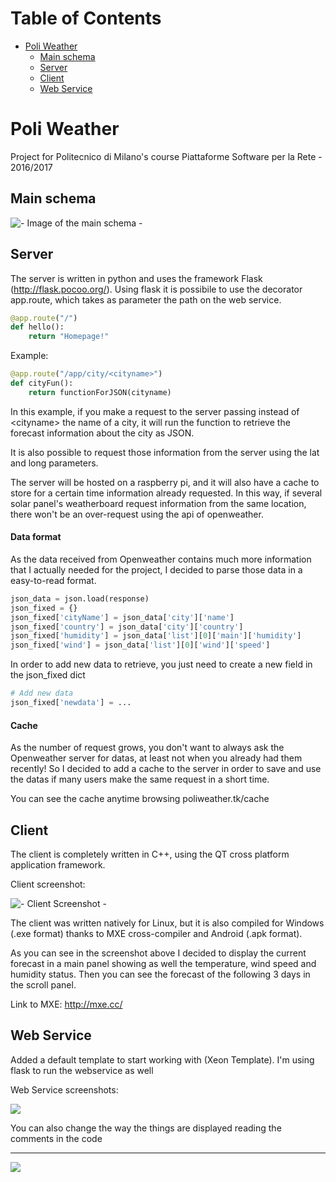 Table of Contents
=================

   * [Poli Weather](#poli-weather)
      * [Main schema](#main-schema)
      * [Server](#server)
      * [Client](#client)
      * [Web Service](#web-service)


# Poli Weather

Project for Politecnico di Milano's course Piattaforme Software per la Rete - 2016/2017


##  Main schema
![- Image of the main schema -](http://i.imgur.com/kJozWxv.png)

##  Server

The server is written in python and uses the framework Flask (http://flask.pocoo.org/). Using flask it is possibile to use the decorator app.route, which takes as parameter the path on the web service.

```python
@app.route("/")
def hello():
    return "Homepage!"
```

Example:

```python
@app.route("/app/city/<cityname>")
def cityFun():
    return functionForJSON(cityname)
```
In this example, if you make a request to the server passing instead of \<cityname\> the name of a city, it will run the function to retrieve the forecast information about the city as JSON.

It is also possible to request those information from the server using the lat and long parameters.

The server will be hosted on a raspberry pi, and it will also have a cache to store for a certain time information already requested. In this way, if several solar panel's weatherboard request information from the same location, there won't be an over-request using the api of openweather. 

#### Data format

As the data received from Openweather contains much more information that I actually needed for the project, I decided to parse those data in a easy-to-read format.

```python
json_data = json.load(response)
json_fixed = {}
json_fixed['cityName'] = json_data['city']['name']
json_fixed['country'] = json_data['city']['country']
json_fixed['humidity'] = json_data['list'][0]['main']['humidity']
json_fixed['wind'] = json_data['list'][0]['wind']['speed']
```

In order to add new data to retrieve, you just need to create a new field in the json_fixed dict

```python
# Add new data
json_fixed['newdata'] = ...
```

#### Cache

As the number of request grows, you don't want to always ask the Openweather server for datas, at least not when you already had them recently! So I decided to add a cache to the server in order to save and use the datas if many users make the same request in a short time.

You can see the cache anytime browsing poliweather.tk/cache

##  Client

The client is completely written in C++, using the QT cross platform application framework.

Client screenshot:

![- Client Screenshot -](http://i.imgur.com/Bui5uBc.png)

The client was written natively for Linux, but it is also compiled for Windows (.exe format) thanks to MXE cross-compiler and Android (.apk format).

As you can see in the screenshot above I decided to display the current forecast in a main panel showing as well the temperature, wind speed and humidity status. Then you can see the forecast of the following 3 days in the scroll panel.

Link to MXE: http://mxe.cc/
##  Web Service

Added a default template to start working with (Xeon Template). I'm using flask to run the webservice as well

Web Service screenshots:

![](http://i.imgur.com/EgxQHKg.png)

You can also change the way the things are displayed reading the comments in the code 

---

![](https://s17.postimg.org/7cbxdcyal/pw_screen.png)
